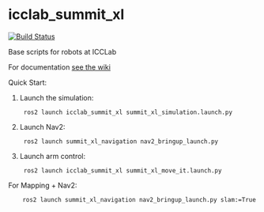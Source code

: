 # icclab_summit_xl
[![Build Status](https://travis-ci.com/icclab/icclab_summit_xl.svg?branch=noetic)](https://travis-ci.com/icclab/icclab_summit_xl)

Base scripts for robots at ICCLab

For documentation [see the wiki](https://github.com/icclab/icclab_summit_xl/wiki)

Quick Start:

1. Launch the simulation:

        ros2 launch icclab_summit_xl summit_xl_simulation.launch.py

2. Launch Nav2:

        ros2 launch summit_xl_navigation nav2_bringup_launch.py

3. Launch arm control:

        ros2 launch icclab_summit_xl summit_xl_move_it.launch.py

For Mapping + Nav2:

        ros2 launch summit_xl_navigation nav2_bringup_launch.py slam:=True

